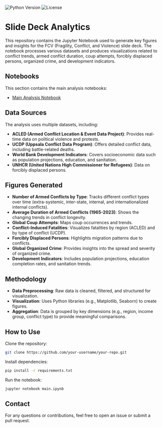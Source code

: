 ![Python Version](https://img.shields.io/badge/python-3.8%2B-blue)
![License](https://img.shields.io/github/license/your-username/your-repo)

# Slide Deck Analytics

This repository contains the Jupyter Notebook used to generate key figures and insights for the FCV (Fragility, Conflict, and Violence) slide deck. The notebook processes various datasets and produces visualizations related to conflict trends, armed conflict duration, coup attempts, forcibly displaced persons, organized crime, and development indicators.

## Notebooks

This section contains the main analysis notebooks:

- [Main Analysis Notebook](../notebooks/main.ipynb)

## Data Sources

The analysis uses multiple datasets, including:

- **ACLED (Armed Conflict Location & Event Data Project)**: Provides real-time data on political violence and protests.
- **UCDP (Uppsala Conflict Data Program)**: Offers detailed conflict data, including battle-related deaths.
- **World Bank Development Indicators**: Covers socioeconomic data such as population projections, education, and sanitation.
- **UNHCR (United Nations High Commissioner for Refugees)**: Data on forcibly displaced persons.

## Figures Generated

- **Number of Armed Conflicts by Type**: Tracks different conflict types over time (extra-systemic, inter-state, internal, and internationalized internal conflicts).
- **Average Duration of Armed Conflicts (1965-2023)**: Shows the changing trends in conflict longevity.
- **Global Coup Attempts**: Maps coup occurrences and trends.
- **Conflict-Induced Fatalities**: Visualizes fatalities by region (ACLED) and by type of conflict (UCDP).
- **Forcibly Displaced Persons**: Highlights migration patterns due to conflicts.
- **Global Organized Crime**: Provides insights into the spread and severity of organized crime.
- **Development Indicators**: Includes population projections, education completion rates, and sanitation trends.

## Methodology

- **Data Preprocessing**: Raw data is cleaned, filtered, and structured for visualization.
- **Visualization**: Uses Python libraries (e.g., Matplotlib, Seaborn) to create figures.
- **Aggregation**: Data is grouped by key dimensions (e.g., region, income group, conflict type) to provide meaningful comparisons.

## How to Use

Clone the repository:

```sh
git clone https://github.com/your-username/your-repo.git
```

Install dependencies:

```sh
pip install -r requirements.txt
```

Run the notebook:

```sh
jupyter notebook main.ipynb
```

## Contact

For any questions or contributions, feel free to open an issue or submit a pull request.